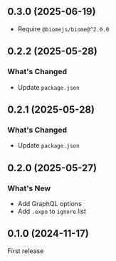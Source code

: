 ## 0.3.0 (2025-06-19)

- Require `@biomejs/biome@^2.0.0`

## 0.2.2 (2025-05-28)

### What's Changed

- Update `package.json`

## 0.2.1 (2025-05-28)

### What's Changed

- Update `package.json`

## 0.2.0 (2025-05-27)

### What's New

- Add GraphQL options
- Add `.expo` to `ignore` list

## 0.1.0 (2024-11-17)

First release
